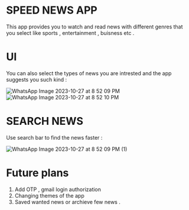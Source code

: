 # SPEED NEWS APP 


This app provides you to watch and read news with different genres that you select like sports , entertainment , buisness etc . 







# UI 
You can also select the types of news you are intrested and the app suggests you such kind :


![WhatsApp Image 2023-10-27 at 8 52 09 PM](https://github.com/Dhana-karthik/E_Dhanakarthik_projects/assets/147986718/7bdb1248-8102-44fa-94a7-eb50dec775a5)
![WhatsApp Image 2023-10-27 at 8 52 10 PM](https://github.com/Dhana-karthik/E_Dhanakarthik_projects/assets/147986718/fa4f1b2b-7908-4f81-ac87-66d8c8aae8a4)









# SEARCH NEWS 

Use search bar to find the news faster :

![WhatsApp Image 2023-10-27 at 8 52 09 PM (1)](https://github.com/Dhana-karthik/E_Dhanakarthik_projects/assets/147986718/df4b98d7-9a03-4ac0-b1f8-aaeea953c45f)







# Future plans 

1) Add OTP , gmail login authorization
2) Changing themes of the app
3) Saved wanted news or archieve few news .
